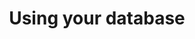 ---
id: Using your database
title: Using your database
description: In this guide you'll learn how to use your database in relation to your FiveM server.
sidebar_position: 3
custom_edit_url: null
---